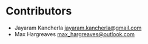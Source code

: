 # Contributors

* Jayaram Kancherla <jayaram.kancherla@gmail.com>
* Max Hargreaves <max_hargreaves@outlook.com>

